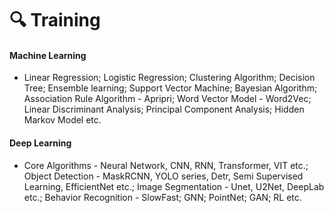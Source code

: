 # 🔍️ Training
#### Machine Learning
- Linear Regression; Logistic Regression; Clustering Algorithm; Decision Tree; Ensemble learning; Support Vector Machine; Bayesian Algorithm; Association Rule Algorithm - Apripri; Word Vector Model - Word2Vec; Linear Discriminant Analysis; Principal Component Analysis; Hidden Markov Model etc.

#### Deep Learning
- Core Algorithms - Neural Network, CNN, RNN, Transformer, VIT etc.; Object Detection - MaskRCNN, YOLO series, Detr, Semi Supervised Learning, EfficientNet etc.; Image Segmentation - Unet, U2Net, DeepLab etc.; Behavior Recognition - SlowFast; GNN; PointNet; GAN; RL etc.